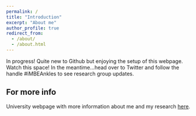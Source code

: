 ```yaml
---
permalink: /
title: "Introduction"
excerpt: "About me"
author_profile: true
redirect_from: 
  - /about/
  - /about.html
---
```



In progress! Quite new to Github but enjoying the setup of this webpage. Watch this space! 
In the meantime...head over to Twitter and follow the handle #iMBEAnkles to see research group updates. 


For more info
------
University webpage with more information about me and my research [here](https://regenerative-medicine.leeds.ac.uk/profiles/lekha-koria/). 
